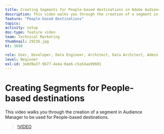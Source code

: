 ```yaml
---
title: Creating Segments for People-based destinations in Adobe Audience Manager
description: This video walks you through the creation of a segment in Audience Manager to be used for People-based destinations.
feature: "People-based Destinations"
topics: 
activity: setup
doc-type: feature video
team: Technical Marketing
thumbnail: 29236.jpg
kt: 3690

role: User, Developer, Data Engineer, Architect, Data Architect, Admin, Leader
level: Beginner
exl-id: 3e0d9a37-9677-4e4a-8ae6-c5a54ae99601
---
```

# Creating Segments for People-based destinations

This video walks you through the creation of a segment in Audience Manager to be used for People-based destinations.

>[!VIDEO](https://video.tv.adobe.com/v/29236/?quality=12)
